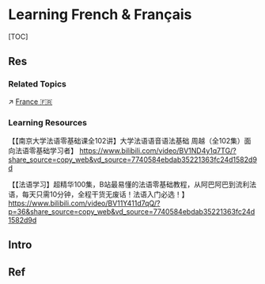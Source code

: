 # Learning French & Français

[TOC]



## Res
### Related Topics
↗ [France 🇫🇷](../../../../🌏%20Politics%20&%20Demography/Countries%20Overview/Europe/European%20Union%20🇪🇺/EU%20Contries/France%20🇫🇷/France%20🇫🇷.md)


### Learning Resources
【【南京大学法语零基础课全102讲】大学法语语音语法基础 周越（全102集）面向法语零基础学习者】 https://www.bilibili.com/video/BV1ND4y1q7TG/?share_source=copy_web&vd_source=7740584ebdab35221363fc24d1582d9d

【【法语学习】超精华100集，B站最易懂的法语零基础教程，从阿巴阿巴到流利法语，每天只需10分钟，全程干货无废话！法语入门必选！】 https://www.bilibili.com/video/BV11Y411d7qQ/?p=36&share_source=copy_web&vd_source=7740584ebdab35221363fc24d1582d9d



## Intro



## Ref

